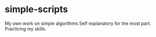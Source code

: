 # simple-scripts
My own work on simple algorithms 
Self explanatory for the most part. Practicing my skills. 
